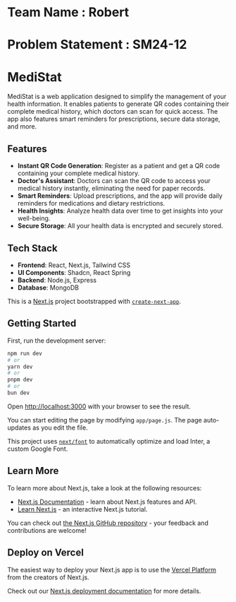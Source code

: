 # Team Name : Robert
# Problem Statement : SM24-12
# MediStat


MediStat is a web application designed to simplify the management of your health information. It enables patients to generate QR codes containing their complete medical history, which doctors can scan for quick access. The app also features smart reminders for prescriptions, secure data storage, and more.

## Features

- **Instant QR Code Generation**: Register as a patient and get a QR code containing your complete medical history.
- **Doctor's Assistant**: Doctors can scan the QR code to access your medical history instantly, eliminating the need for paper records.
- **Smart Reminders**: Upload prescriptions, and the app will provide daily reminders for medications and dietary restrictions.
- **Health Insights**: Analyze health data over time to get insights into your well-being.
- **Secure Storage**: All your health data is encrypted and securely stored.


## Tech Stack

- **Frontend**: React, Next.js, Tailwind CSS
- **UI Components**: Shadcn, React Spring
- **Backend**: Node.js, Express 
- **Database**: MongoDB 

This is a [Next.js](https://nextjs.org/) project bootstrapped with [`create-next-app`](https://github.com/vercel/next.js/tree/canary/packages/create-next-app).

## Getting Started

First, run the development server:

```bash
npm run dev
# or
yarn dev
# or
pnpm dev
# or
bun dev
```

Open [http://localhost:3000](http://localhost:3000) with your browser to see the result.

You can start editing the page by modifying `app/page.js`. The page auto-updates as you edit the file.

This project uses [`next/font`](https://nextjs.org/docs/basic-features/font-optimization) to automatically optimize and load Inter, a custom Google Font.

## Learn More

To learn more about Next.js, take a look at the following resources:

- [Next.js Documentation](https://nextjs.org/docs) - learn about Next.js features and API.
- [Learn Next.js](https://nextjs.org/learn) - an interactive Next.js tutorial.

You can check out [the Next.js GitHub repository](https://github.com/vercel/next.js/) - your feedback and contributions are welcome!

## Deploy on Vercel

The easiest way to deploy your Next.js app is to use the [Vercel Platform](https://vercel.com/new?utm_medium=default-template&filter=next.js&utm_source=create-next-app&utm_campaign=create-next-app-readme) from the creators of Next.js.

Check out our [Next.js deployment documentation](https://nextjs.org/docs/deployment) for more details.
